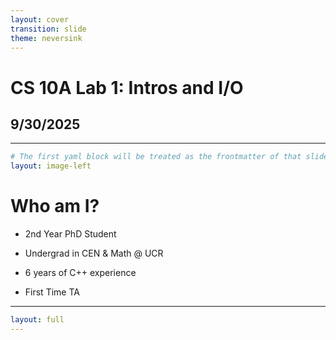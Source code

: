 ```yaml
---
layout: cover
transition: slide
theme: neversink
---
```


# CS 10A Lab 1: Intros and I/O

## 9/30/2025

---

```yaml
# The first yaml block will be treated as the frontmatter of that slide
layout: image-left
```

# Who am I?

- 2nd Year PhD Student 

- Undergrad in CEN & Math @ UCR 

- 6 years of C++ experience

- First Time TA

---

```yaml
layout: full
---

